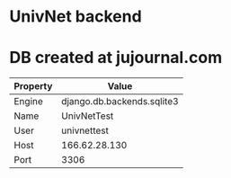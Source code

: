 # UnivNet backend


# DB created at jujournal.com

| Property | Value                      |
|----------|----------------------------|
| Engine   | django.db.backends.sqlite3 |
| Name     | UnivNetTest                |
| User     | univnettest                |
| Host     | 166.62.28.130              |
| Port     | 3306                       |

